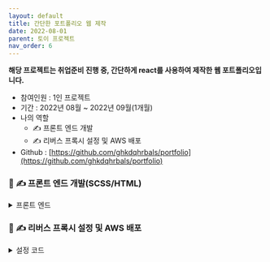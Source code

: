 ```yaml
---
layout: default
title: 간단한 포트폴리오 웹 제작
date: 2022-08-01
parent: 토이 프로젝트
nav_order: 6
---
```


**해당 프로젝트는 취업준비 진행 중, 간단하게 react를 사용하여 제작한 웹 포트폴리오입니다.**

* 참여인원 : 1인 프로젝트
* 기간 : 2022년 08월 ~ 2022년 09월(1개월)
* 나의 역할
  * ✍️ 프론트 엔드 개발
  * ✍️ 리버스 프록시 설정 및 AWS 배포
* Github : [https://github.com/ghkdqhrbals/portfolio](https://github.com/ghkdqhrbals/portfolio) 

### 📃 **✍️ 프론트 엔드 개발(SCSS/HTML)**

<details><summary> 프론트 엔드 </summary><div markdown="1">

### About Me
![img](../../../assets/img/terms/aboutme.png)

### Homepage
![img](../../../assets/img/terms/homepage.png)

### Projects
![img](../../../assets/img/terms/project.png)

### Contact Me
![img](../../../assets/img/terms/contactme.png)

</div></details>

### 📃 **✍️ 리버스 프록시 설정 및 AWS 배포**

<details><summary> 설정 코드 </summary><div markdown="1">

### 도커 설정

<details><summary> Docker-compose.yaml </summary><div markdown="1">

```dockerfile
version: "3.7"

services:
  nginx:
    restart: always
    container_name: nginx
    build:
      context: ./nginx
      dockerfile: Dockerfile
    ports:
      - "80:80"
    networks:
      - frontend
      
  client:
    container_name: client
    expose:
      - "3000"
    restart: "on-failure"
    environment:
      - PORT=3000
      - NODE_ENV=development 
      - CHOKIDAR_USEPOLLING=true
    build:
      context: ./client
      dockerfile: Dockerfile
    volumes:
      - "./client/:/app"
      - "/app/node_modules"
    stdin_open: true
    networks:
      - frontend

networks: 
  frontend:
    driver: bridge
```

</div></details>

### 리버스 프록시 설정

<details><summary> NGINX.conf </summary><div markdown="1">

```
user  nginx;
worker_processes  1;
error_log  /var/log/nginx/error.log warn;
pid        /var/run/nginx.pid;
events {                     
    worker_connections  1024;
}
http {
    include       /etc/nginx/mime.types;
    default_type  application/octet-stream;
    upstream docker-client {
        server client:3000;
    }
    server {
        listen 80;
        # server_name portfolio.hwangbogyumin.com;
        server_name localhost;

        # Frontend React Page
        location / {
            proxy_pass         http://docker-client;
            proxy_redirect     off;
            proxy_set_header   Host $host;
            proxy_set_header   X-Real-IP $remote_addr;
            proxy_set_header   X-Forwarded-For $proxy_add_x_forwarded_for;
        }

        # TODO for backend

    }
    log_format  main  '$remote_addr - $remote_user [$time_local] "$request" '
                      '$status $body_bytes_sent "$http_referer" '
                      '"$http_user_agent" "$http_x_forwarded_for"';
    access_log  /var/log/nginx/access.log  main;
                                                
    sendfile        on;                                                                         
    keepalive_timeout  65;                                                                      
    include /etc/nginx/conf.d/*.conf;           
}
```

</div></details>

### AWS 배포

> 현재는 EC2 및 Route 비용문제로 인해 다운시켰습니다.

플로우 : AWS-Route-53 ---> AWS-EC2 ---> Nginx ---> WAS

</div></details>

